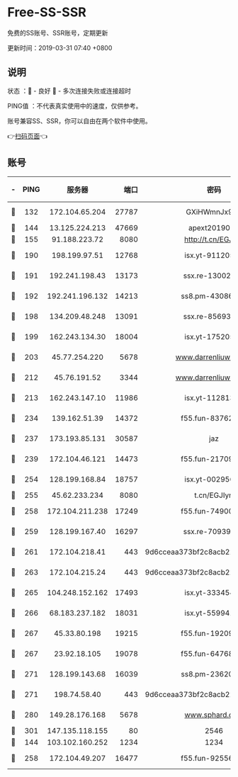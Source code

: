 # Free-SS-SSR

免费的SS账号、SSR账号，定期更新

更新时间：2019-03-31 07:40 +0800

## 说明

状态     ：🙂 - 良好 🙁 - 多次连接失败或连接超时

PING值   ：不代表真实使用中的速度，仅供参考。

账号兼容SS、SSR，你可以自由在两个软件中使用。

👉[扫码页面](https://liesauer.github.io/Free-SS-SSR/)👈

## 账号

|-|PING|服务器|端口|密码|加密方式|区域|
|:----:|:----:|:-----:|-----:|:----:|:----:|:----:|
|🙂|132|172.104.65.204|27787|GXiHWmnJx94S|aes-256-cfb|JP|
|🙂|144|13.125.224.213|47669|apext2019001|chacha20|KR|
|🙂|155|91.188.223.72|8080|http://t.cn/EGJIyrl|rc4-md5|RU|
|🙂|190|198.199.97.51|12768|isx.yt-91120534|aes-256-cfb|US|
|🙂|191|192.241.198.43|13173|ssx.re-13002035|aes-256-cfb|US|
|🙂|192|192.241.196.132|14213|ss8.pm-43086364|aes-256-cfb|US|
|🙂|198|134.209.48.248|13091|ssx.re-85693454|aes-256-cfb|US|
|🙂|199|162.243.134.30|18004|isx.yt-17520529|aes-256-cfb|US|
|🙂|203|45.77.254.220|5678|www.darrenliuwei.com|aes-256-cfb|SG|
|🙂|212|45.76.191.52|3344|www.darrenliuwei.com|aes-256-cfb|JP|
|🙂|213|162.243.147.10|11986|isx.yt-11281384|aes-256-cfb|US|
|🙂|234|139.162.51.39|14372|f55.fun-83762221|aes-256-cfb|SG|
|🙂|237|173.193.85.131|30587|jaz|aes-256-cfb|US|
|🙂|239|172.104.46.121|14473|f55.fun-21709141|aes-256-cfb|SG|
|🙂|254|128.199.168.84|18757|isx.yt-00295653|aes-256-cfb|SG|
|🙂|255|45.62.233.234|8080|t.cn/EGJIyrl|rc4-md5|CA|
|🙂|258|172.104.211.238|17249|f55.fun-74900529|aes-256-cfb|US|
|🙂|259|128.199.167.40|16297|ssx.re-70939719|aes-256-cfb|SG|
|🙂|261|172.104.218.41|443|9d6cceaa373bf2c8acb22e60b6a58be6|aes-256-cfb|US|
|🙂|263|172.104.215.24|443|9d6cceaa373bf2c8acb22e60b6a58be6|aes-256-cfb|US|
|🙂|265|104.248.152.162|17493|isx.yt-33345420|aes-256-cfb|SG|
|🙂|266|68.183.237.182|18031|isx.yt-55994128|aes-256-cfb|SG|
|🙂|267|45.33.80.198|19215|f55.fun-19209490|aes-256-cfb|US|
|🙂|267|23.92.18.105|19078|f55.fun-64768572|aes-256-cfb|US|
|🙂|271|128.199.143.68|16039|ss8.pm-23620384|aes-256-cfb|SG|
|🙂|271|198.74.58.40|443|9d6cceaa373bf2c8acb22e60b6a58be6|aes-256-cfb|US|
|🙂|280|149.28.176.168|5678|www.sphard.com|aes-256-cfb|AU|
|🙂|301|147.135.118.155|80|2546|chacha20|US|
|🙂|144|103.102.160.252|1234|1234|rc4-md5|JP|
|🙂|258|172.104.49.207|16477|f55.fun-92556550|aes-256-cfb|SG|
